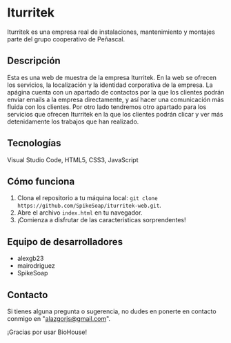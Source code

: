 # Iturritek

Iturritek es una empresa real de instalaciones, mantenimiento y montajes parte del grupo cooperativo de Peñascal. 

## Descripción

Esta es una web de muestra de la empresa Iturritek. En la web se ofrecen los servicios, la localización y la identidad corporativa de la empresa. La apágina cuenta con un apartado de contactos por la que los clientes podrán enviar emails a la empresa directamente, y así hacer una comunicación más fluida con los clientes. Por otro lado tendremos otro apartado para los servicios que ofrecen Iturritek en la que los clientes podrán clicar y ver más detenidamente los trabajos que han realizado.

## Tecnologías

Visual Studio Code, HTML5, CSS3, JavaScript

## Cómo funciona

1. Clona el repositorio a tu máquina local: `git clone https://github.com/SpikeSoap/iturritek-web.git`.
2. Abre el archivo `index.html` en tu navegador.
3. ¡Comienza a disfrutar de las características sorprendentes!

## Equipo de desarrolladores

- alexgb23
- mairodriguez
- SpikeSoap 

## Contacto

Si tienes alguna pregunta o sugerencia, no dudes en ponerte en contacto conmigo en "alazgorjs@gmail.com".

¡Gracias por usar BioHouse!